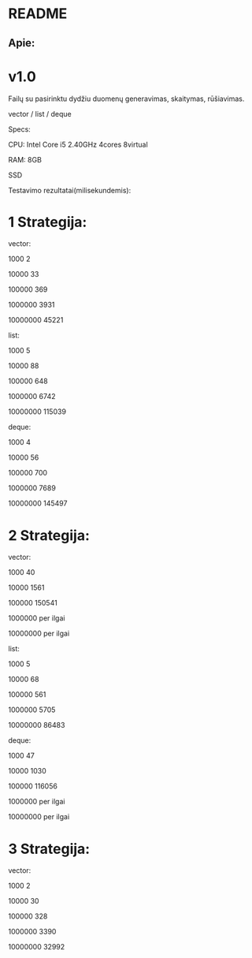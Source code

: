 # README

## Apie:

# v1.0

Failų su pasirinktu dydžiu duomenų generavimas, skaitymas, rūšiavimas.

vector / list / deque

Specs: 

CPU: Intel Core i5 2.40GHz 4cores 8virtual

RAM: 8GB

SSD


Testavimo rezultatai(milisekundemis): 

# 1 Strategija:

vector:

1000	2

10000	33

100000	369

1000000	3931

10000000 45221

list:

1000 5

10000 88

100000 648

1000000 6742

10000000 115039

deque:

1000 4

10000 56

100000 700

1000000 7689

10000000 145497

# 2 Strategija:

vector:

1000	40

10000	1561

100000	150541

1000000	per ilgai

10000000 per ilgai

list:

1000 5

10000 68

100000 561

1000000 5705

10000000 86483

deque:

1000 47

10000 1030

100000 116056

1000000 per ilgai

10000000 per ilgai

# 3 Strategija:

vector:

1000	2

10000	30

100000	328

1000000	3390

10000000 32992


